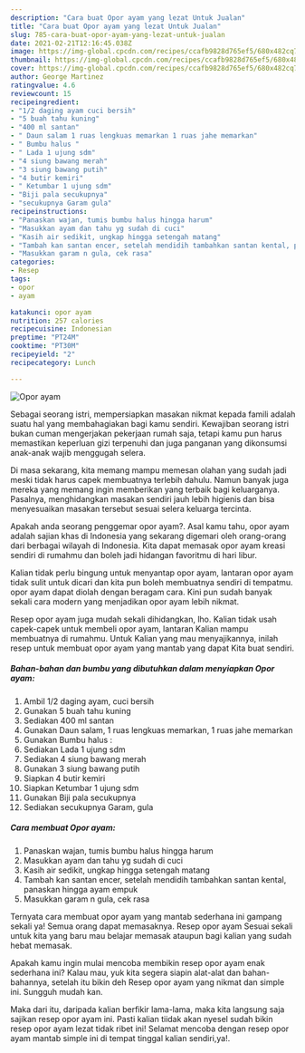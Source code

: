 ```yaml
---
description: "Cara buat Opor ayam yang lezat Untuk Jualan"
title: "Cara buat Opor ayam yang lezat Untuk Jualan"
slug: 785-cara-buat-opor-ayam-yang-lezat-untuk-jualan
date: 2021-02-21T12:16:45.038Z
image: https://img-global.cpcdn.com/recipes/ccafb9828d765ef5/680x482cq70/opor-ayam-foto-resep-utama.jpg
thumbnail: https://img-global.cpcdn.com/recipes/ccafb9828d765ef5/680x482cq70/opor-ayam-foto-resep-utama.jpg
cover: https://img-global.cpcdn.com/recipes/ccafb9828d765ef5/680x482cq70/opor-ayam-foto-resep-utama.jpg
author: George Martinez
ratingvalue: 4.6
reviewcount: 15
recipeingredient:
- "1/2 daging ayam cuci bersih"
- "5 buah tahu kuning"
- "400 ml santan"
- " Daun salam 1 ruas lengkuas memarkan 1 ruas jahe memarkan"
- " Bumbu halus "
- " Lada 1 ujung sdm"
- "4 siung bawang merah"
- "3 siung bawang putih"
- "4 butir kemiri"
- " Ketumbar 1 ujung sdm"
- "Biji pala secukupnya"
- "secukupnya Garam gula"
recipeinstructions:
- "Panaskan wajan, tumis bumbu halus hingga harum"
- "Masukkan ayam dan tahu yg sudah di cuci"
- "Kasih air sedikit, ungkap hingga setengah matang"
- "Tambah kan santan encer, setelah mendidih tambahkan santan kental, panaskan hingga ayam empuk"
- "Masukkan garam n gula, cek rasa"
categories:
- Resep
tags:
- opor
- ayam

katakunci: opor ayam 
nutrition: 257 calories
recipecuisine: Indonesian
preptime: "PT24M"
cooktime: "PT30M"
recipeyield: "2"
recipecategory: Lunch

---
```



![Opor ayam](https://img-global.cpcdn.com/recipes/ccafb9828d765ef5/680x482cq70/opor-ayam-foto-resep-utama.jpg)

Sebagai seorang istri, mempersiapkan masakan nikmat kepada famili adalah suatu hal yang membahagiakan bagi kamu sendiri. Kewajiban seorang istri bukan cuman mengerjakan pekerjaan rumah saja, tetapi kamu pun harus memastikan keperluan gizi terpenuhi dan juga panganan yang dikonsumsi anak-anak wajib menggugah selera.

Di masa  sekarang, kita memang mampu memesan olahan yang sudah jadi meski tidak harus capek membuatnya terlebih dahulu. Namun banyak juga mereka yang memang ingin memberikan yang terbaik bagi keluarganya. Pasalnya, menghidangkan masakan sendiri jauh lebih higienis dan bisa menyesuaikan masakan tersebut sesuai selera keluarga tercinta. 



Apakah anda seorang penggemar opor ayam?. Asal kamu tahu, opor ayam adalah sajian khas di Indonesia yang sekarang digemari oleh orang-orang dari berbagai wilayah di Indonesia. Kita dapat memasak opor ayam kreasi sendiri di rumahmu dan boleh jadi hidangan favoritmu di hari libur.

Kalian tidak perlu bingung untuk menyantap opor ayam, lantaran opor ayam tidak sulit untuk dicari dan kita pun boleh membuatnya sendiri di tempatmu. opor ayam dapat diolah dengan beragam cara. Kini pun sudah banyak sekali cara modern yang menjadikan opor ayam lebih nikmat.

Resep opor ayam juga mudah sekali dihidangkan, lho. Kalian tidak usah capek-capek untuk membeli opor ayam, lantaran Kalian mampu membuatnya di rumahmu. Untuk Kalian yang mau menyajikannya, inilah resep untuk membuat opor ayam yang mantab yang dapat Kita buat sendiri.

<!--inarticleads1-->

##### Bahan-bahan dan bumbu yang dibutuhkan dalam menyiapkan Opor ayam:

1. Ambil 1/2 daging ayam, cuci bersih
1. Gunakan 5 buah tahu kuning
1. Sediakan 400 ml santan
1. Gunakan  Daun salam, 1 ruas lengkuas memarkan, 1 ruas jahe memarkan
1. Gunakan  Bumbu halus :
1. Sediakan  Lada 1 ujung sdm
1. Sediakan 4 siung bawang merah
1. Gunakan 3 siung bawang putih
1. Siapkan 4 butir kemiri
1. Siapkan  Ketumbar 1 ujung sdm
1. Gunakan Biji pala secukupnya
1. Sediakan secukupnya Garam, gula




<!--inarticleads2-->

##### Cara membuat Opor ayam:

1. Panaskan wajan, tumis bumbu halus hingga harum
1. Masukkan ayam dan tahu yg sudah di cuci
1. Kasih air sedikit, ungkap hingga setengah matang
1. Tambah kan santan encer, setelah mendidih tambahkan santan kental, panaskan hingga ayam empuk
1. Masukkan garam n gula, cek rasa




Ternyata cara membuat opor ayam yang mantab sederhana ini gampang sekali ya! Semua orang dapat memasaknya. Resep opor ayam Sesuai sekali untuk kita yang baru mau belajar memasak ataupun bagi kalian yang sudah hebat memasak.

Apakah kamu ingin mulai mencoba membikin resep opor ayam enak sederhana ini? Kalau mau, yuk kita segera siapin alat-alat dan bahan-bahannya, setelah itu bikin deh Resep opor ayam yang nikmat dan simple ini. Sungguh mudah kan. 

Maka dari itu, daripada kalian berfikir lama-lama, maka kita langsung saja sajikan resep opor ayam ini. Pasti kalian tiidak akan nyesel sudah bikin resep opor ayam lezat tidak ribet ini! Selamat mencoba dengan resep opor ayam mantab simple ini di tempat tinggal kalian sendiri,ya!.

